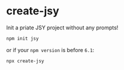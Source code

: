# create-jsy

Init a priate JSY project without any prompts!

```bash
npm init jsy
```

or if your `npm version` is before `6.1`:

```bash
npx create-jsy
```
